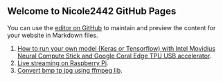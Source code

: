 ## Welcome to Nicole2442 GitHub Pages

You can use the [editor on GitHub](https://github.com/Nicole2442/Nicole2442.github.io/edit/master/index.md) to maintain and preview the content for your website in Markdown files.

1. [How to run your own model (Keras or Tensorflow) with Intel Movidius Neural Compute Stick and Google Coral Edge TPU USB accelerator](https://nicole2442.github.io/Edge-Computing/).
2. [Live streaming on Raspberry Pi](https://nicole2442.github.io/Raspberry_pi_live/).
3. [Convert bmp tp jpg using ffmpeg lib](https://nicole2442.github.io/ffmpeg_usage/).

